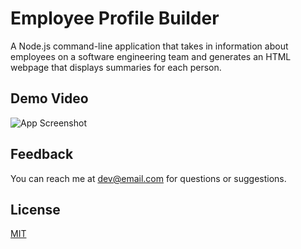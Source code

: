 
# Employee Profile Builder

A Node.js command-line application that takes in information about employees on a software engineering team and generates an HTML webpage that displays summaries for each person.
## Demo Video

![App Screenshot](https://i.ibb.co/zQ0WD1L/image.png)


## Feedback

You can reach me at dev@email.com for questions or suggestions. 


## License

[MIT](https://choosealicense.com/licenses/mit/)

